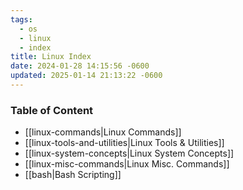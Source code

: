 ```yaml
---
tags:
  - os
  - linux
  - index
title: Linux Index
date: 2024-01-28 14:15:56 -0600
updated: 2025-01-14 21:13:22 -0600
---
```


### Table of Content

* [[linux-commands|Linux Commands]]
* [[linux-tools-and-utilities|Linux Tools & Utilities]]
* [[linux-system-concepts|Linux System Concepts]]
* [[linux-misc-commands|Linux Misc. Commands]]
* [[bash|Bash Scripting]]
